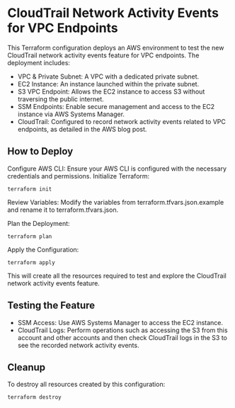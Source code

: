 # CloudTrail Network Activity Events for VPC Endpoints
This Terraform configuration deploys an AWS environment to test the new CloudTrail network activity events feature for VPC endpoints. The deployment includes:

- VPC & Private Subnet: A VPC with a dedicated private subnet.
- EC2 Instance: An instance launched within the private subnet.
- S3 VPC Endpoint: Allows the EC2 instance to access S3 without traversing the public internet.
- SSM Endpoints: Enable secure management and access to the EC2 instance via AWS Systems Manager.
- CloudTrail: Configured to record network activity events related to VPC endpoints, as detailed in the AWS blog post.
  
## How to Deploy

Configure AWS CLI: Ensure your AWS CLI is configured with the necessary credentials and permissions.
Initialize Terraform:
```
terraform init
```
Review Variables: Modify the variables from terraform.tfvars.json.example and rename it to terraform.tfvars.json.

Plan the Deployment:
```
terraform plan
```
Apply the Configuration:
```
terraform apply
```
This will create all the resources required to test and explore the CloudTrail network activity events feature.

## Testing the Feature
- SSM Access: Use AWS Systems Manager to access the EC2 instance.
- CloudTrail Logs: Perform operations such as accessing the S3 from this account and other accounts and then check CloudTrail logs in the S3 to see the recorded network activity events.

## Cleanup
To destroy all resources created by this configuration:
```
terraform destroy
```
